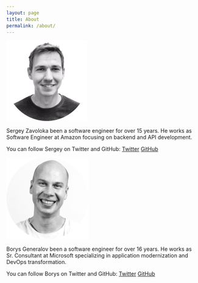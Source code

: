 ```yaml
---
layout: page
title: About
permalink: /about/
---
```


![profile-zavolokas](assets/profile/zavolokas.png)

Sergey Zavoloka been a software engineer for over 15 years. He works as Software Engineer at Amazon focusing on backend and API development.

You can follow Sergey on Twitter and GitHub:
[Twitter](https://twitter.com/zavolokas)
[GitHub](https://github.com/zavolokas)

![profile-bgener](assets/profile/bgener.png)

Borys Generalov been a software engineer for over 16 years. He works as Sr. Consultant at Microsoft specializing in application modernization and DevOps transformation.

You can follow Borys on Twitter and GitHub:
[Twitter](https://twitter.com/bgeneralov)
[GitHub](https://github.com/bgener)
